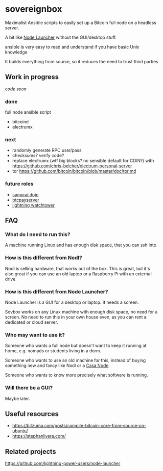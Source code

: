 # sovereignbox
Maximalist Ansible scripts to easily set up a Bitcoin full node on a headless server.

A bit like [Node Launcher](https://github.com/lightning-power-users/node-launcher
) without the GUI/desktop stuff.

ansible is very easy to read and understand if you have basic Unix knowledge

It builds everything from source, so it reduces the need to trust third parties


## Work in progress

*code soon*

### done

full node ansible script
- bitcoind
- electrumx

### next
- randomly generate RPC user/pass
- checksums? verify code?
- replace electrumx (wtf big blocks? no sensible default for COIN?) with https://github.com/chris-belcher/electrum-personal-server
- tor https://github.com/bitcoin/bitcoin/blob/master/doc/tor.md


### future roles
- [samurai dojo](https://github.com/Samourai-Wallet/samourai-dojo/blob/master/doc/DOCKER_setup.md)
- [btcpayserver](https://github.com/btcpayserver/btcpayserver)
- [lightning watchtower](https://medium.com/@wbobeirne/testing-out-watchtowers-with-a-simulated-breach-f1ad22c01112)


## FAQ

### What do I need to run this?

A machine running Linux and has enough disk space, that you can ssh into.

### How is this different from Nodl?

Nodl is selling hardware, that works out of the box. This is great, but it's also great
if you can use an old laptop or a Raspberry Pi with an external drive.

### How is this different from Node Launcher?

Node Launcher is a GUI for a desktop or laptop. It needs a screen.

Sovbox works on any Linux machine with enough disk space, no need for a screen.
No need to run this in your own house even, as you can rent a dedicated or cloud server.

### Who may want to use it?

Someone who wants a full node but doesn't want to keep it running at home, e.g. nomads or students living in a dorm.

Someone who wants to use an old machine for this, instead of buying something new and fancy like Nodl or a [Casa Node](https://keys.casa/).

Someone who wants to know more precisely what software is running.

### Will there be a GUI?

Maybe later.


## Useful resources

- https://bitzuma.com/posts/compile-bitcoin-core-from-source-on-ubuntu/
- https://stephanlivera.com/


## Related projects

https://github.com/lightning-power-users/node-launcher

